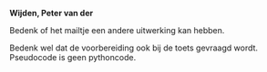 **Wijden, Peter van der**

Bedenk of het mailtje een andere uitwerking kan hebben.

Bedenk wel dat de voorbereiding ook bij de toets gevraagd wordt. Pseudocode is geen pythoncode.
